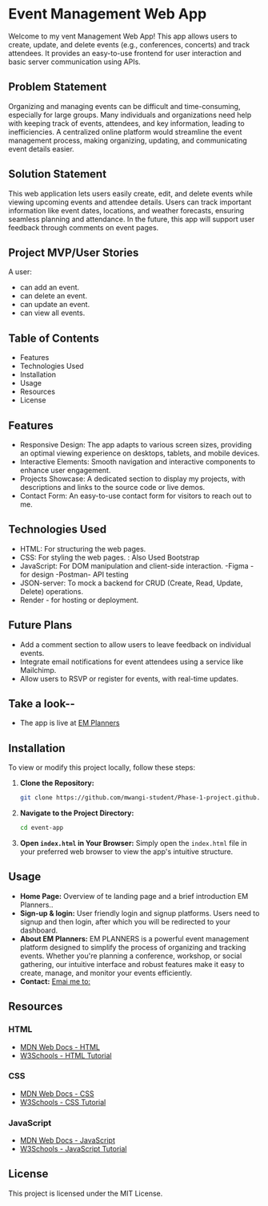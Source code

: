 # Event Management Web App

Welcome to my vent Management Web App!
This app allows users to create, update, and delete events (e.g., conferences, concerts) and track attendees. It provides an easy-to-use frontend for user interaction and basic server communication using APIs.

## Problem Statement

Organizing and managing events can be difficult and time-consuming, especially for large groups. Many individuals and organizations need help with keeping track of events, attendees, and key information, leading to inefficiencies. A centralized online platform would streamline the event management process, making organizing, updating, and communicating event details easier.

## Solution Statement

This web application lets users easily create, edit, and delete events while viewing upcoming events and attendee details. Users can track important information like event dates, locations, and weather forecasts, ensuring seamless planning and attendance. In the future, this app will support user feedback through comments on event pages.

## Project MVP/User Stories

A user:

- can add an event.
- can delete an event.
- can update an event.
- can view all events.

## Table of Contents

- Features
- Technologies Used
- Installation
- Usage
- Resources
- License

## Features

- Responsive Design: The app adapts to various screen sizes, providing an optimal viewing experience on desktops, tablets, and mobile devices.
- Interactive Elements: Smooth navigation and interactive components to enhance user engagement.
- Projects Showcase: A dedicated section to display my projects, with descriptions and links to the source code or live demos.
- Contact Form: An easy-to-use contact form for visitors to reach out to me.

## Technologies Used

- HTML: For structuring the web pages.
- CSS: For styling the web pages.
  : Also Used Bootstrap
- JavaScript: For DOM manipulation and client-side interaction.
  -Figma - for design
  -Postman- API testing
- JSON-server: To mock a backend for CRUD (Create, Read, Update, Delete) operations.
- Render - for hosting or deployment.

## Future Plans

- Add a comment section to allow users to leave feedback on individual events.
- Integrate email notifications for event attendees using a service like Mailchimp.
- Allow users to RSVP or register for events, with real-time updates.

## Take a look--

- The app is live at [EM Planners](https://mwangi-student.github.io/Phase-1-project.github.io/)

## Installation

To view or modify this project locally, follow these steps:

1. **Clone the Repository:**

   ```bash
   git clone https://github.com/mwangi-student/Phase-1-project.github.io
   ```

2. **Navigate to the Project Directory:**

   ```bash
   cd event-app
   ```

3. **Open `index.html` in Your Browser:**
   Simply open the `index.html` file in your preferred web browser to view the app's intuitive structure.

## Usage

- **Home Page:** Overview of te landing page and a brief introduction EM Planners..
- **Sign-up & login:** User friendly login and signup platforms. Users need to signup and then login, after which you will be redirected to your dashboard.
- **About EM Planners:** EM PLANNERS is a powerful event management platform designed to simplify the process of organizing and tracking events. Whether you're planning a conference, workshop, or social gathering, our intuitive interface and robust features make it easy to create, manage, and monitor your events efficiently.
- **Contact:** [Emai me to:](wambuimwangibran@gmail.com)

## Resources

### HTML

- [MDN Web Docs - HTML](https://developer.mozilla.org/en-US/docs/Web/HTML)
- [W3Schools - HTML Tutorial](https://www.w3schools.com/html/)

### CSS

- [MDN Web Docs - CSS](https://developer.mozilla.org/en-US/docs/Web/CSS)
- [W3Schools - CSS Tutorial](https://www.w3schools.com/css/)

### JavaScript

- [MDN Web Docs - JavaScript](https://developer.mozilla.org/en-US/docs/Web/JavaScript)
- [W3Schools - JavaScript Tutorial](https://www.w3schools.com/js/)

## License

This project is licensed under the MIT License.
